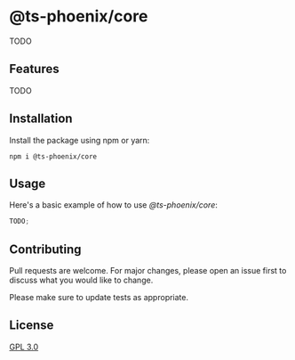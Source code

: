 # @ts-phoenix/core

TODO

## Features

TODO

## Installation

Install the package using npm or yarn:

```
npm i @ts-phoenix/core
```

## Usage

Here's a basic example of how to use _@ts-phoenix/core_:

```ts
TODO;
```

## Contributing

Pull requests are welcome. For major changes, please open an issue first
to discuss what you would like to change.

Please make sure to update tests as appropriate.

## License

[GPL 3.0](https://choosealicense.com/licenses/gpl-3.0/)
